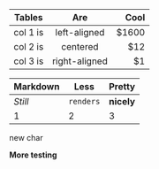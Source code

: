 | Tables   |      Are      |  Cool |
|----------|:-------------:|------:|
| col 1 is |  left-aligned | $1600 |
| col 2 is |    centered   |   $12 |
| col 3 is | right-aligned |    $1 |


Markdown | Less | Pretty
--- | --- | ---
*Still* | `renders` | **nicely**
1 | 2 | 3



new char

**More testing**
